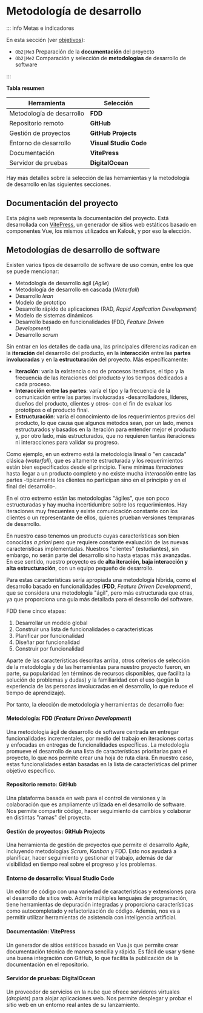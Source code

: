 # Metodología de desarrollo

::: info Metas e indicadores

En esta sección (ver [objetivos](/proyecto/objetivos.md)):

- `Ob2|Me3` Preparación de la **documentación** del proyecto
- `Ob2|Me2` Comparación y selección de **metodologías** de desarrollo de software

:::

**Tabla resumen**

| Herramienta               | Selección              |
| ------------------------- | ---------------------- |
| Metodología de desarrollo | **FDD**                |
| Repositorio remoto        | **GitHub**             |
| Gestión de proyectos      | **GitHub Projects**    |
| Entorno de desarrollo     | **Visual Studio Code** |
| Documentación             | **VitePress**          |
| Servidor de pruebas       | **DigitalOcean**       |

Hay más detalles sobre la selección de las herramientas y la metodología de desarrollo en las siguientes secciones.

## Documentación del proyecto

Esta página web representa la documentación del proyecto. Está desarrollada con [VitePress](https://vitepress.dev/), un generador de sitios web estáticos basado en componentes Vue, los mismos utilizados en Kalouk, y por eso la elección.

## Metodologías de desarrollo de software

Existen varios tipos de desarrollo de software de uso común, entre los que se puede mencionar:

- Metodología de desarrollo ágil (_Agile_)
- Metodología de desarrollo en cascada (_Waterfall_)
- Desarrollo _lean_
- Modelo de prototipo
- Desarrollo rápido de aplicaciones (RAD, _Rapid Application Development_)
- Modelo de sistemas dinámicos
- Desarrollo basado en funcionalidades (FDD, _Feature Driven Development_)
- Desarrollo _scrum_

Sin entrar en los detalles de cada una, las principales diferencias radican en la **iteración** del desarrollo del producto, en la **interacción** entre las **partes involucradas** y en la **estructuración** del proyecto. Más específicamente:

- **Iteración**: varía la existencia o no de procesos iterativos, el tipo y la frecuencia de las iteraciones del producto y los tiempos dedicados a cada proceso.
- **Interacción entre las partes**: varía el tipo y la frecuencia de la comunicación entre las partes involucradas -desarrolladores, líderes, dueños del producto, clientes y otros- con el fin de evaluar los prototipos o el producto final.
- **Estructuración**: varía el conocimiento de los requerimientos previos del producto, lo que causa que algunos métodos sean, por un lado, menos estructurados y basados en la iteración para entender mejor el producto y, por otro lado, más estructurados, que no requieren tantas iteraciones ni interacciones para validar su progreso.

Como ejemplo, en un extremo está la metodología lineal o "en cascada" clásica (_waterfall_), que es altamente estructurada y los requerimientos están bien especificados desde el principio. Tiene mínimas _iteraciones_ hasta llegar a un producto completo y no existe mucha _interacción_ entre las partes -típicamente los clientes no participan sino en el principio y en el final del desarrollo-.

En el otro extremo están las metodologías "ágiles", que son poco estructuradas y hay mucha incertidumbre sobre los requerimientos. Hay iteraciones muy frecuentes y existe comunicación constante con los clientes o un representante de ellos, quienes prueban versiones tempranas de desarrollo.

En nuestro caso tenemos un producto cuyas características son bien conocidas _a priori_ pero que requiere constante evaluación de las nuevas características implementadas. Nuestros "clientes" (estudiantes), sin embargo, no serán parte del desarrollo sino hasta etapas más avanzadas. En ese sentido, nuestro proyecto es de **alta iteración, baja interacción y alta estructuración**, con un equipo pequeño de desarrollo.

Para estas características sería apropiada una metodología híbrida, como el desarrollo basado en funcionalidades (**FDD**, _Feature Driven Development_), que se considera una metodología "ágil", pero más estructurada que otras, ya que proporciona una guía más detallada para el desarrollo del software.

FDD tiene cinco etapas:

1. Desarrollar un modelo global
2. Construir una lista de funcionalidades o características
3. Planificar por funcionalidad
4. Diseñar por funcionalidad
5. Construir por funcionalidad

Aparte de las características descritas arriba, otros criterios de selección de la metodología y de las herramientas para nuestro proyecto fueron, en parte, su popularidad (en términos de recursos disponibles, que facilita la solución de problemas y dudas) y la familiaridad con el uso (según la experiencia de las personas involucradas en el desarrollo, lo que reduce el tiempo de aprendizaje).

Por tanto, la elección de metodología y herramientas de desarrollo fue:

#### Metodología: FDD (_Feature Driven Development_)

Una metodología ágil de desarrollo de software centrada en entregar funcionalidades incrementales, por medio del trabajo en iteraciones cortas y enfocadas en entregas de funcionalidades específicas. La metodología promueve el desarrollo de una lista de características prioritarias para el proyecto, lo que nos permite crear una hoja de ruta clara. En nuestro caso, estas funcionalidades están basadas en la lista de características del primer objetivo específico.

#### Repositorio remoto: GitHub

Una plataforma basada en web para el control de versiones y la colaboración que es ampliamente utilizada en el desarrollo de software. Nos permite compartir código, hacer seguimiento de cambios y colaborar en distintas "ramas" del proyecto.

#### Gestión de proyectos: GitHub Projects

Una herramienta de gestión de proyectos que permite el desarrollo _Agile_, incluyendo metodologías _Scrum_, _Kanban_ y FDD. Esto nos ayudará a planificar, hacer seguimiento y gestionar el trabajo, además de dar visibilidad en tiempo real sobre el progreso y los problemas.

#### Entorno de desarrollo: Visual Studio Code

Un editor de código con una variedad de características y extensiones para el desarrollo de sitios web. Admite múltiples lenguajes de programación, tiene herramientas de depuración integradas y proporciona características como autocompletado y refactorización de código. Además, nos va a permitir utilizar herramientas de asistencia con inteligencia artificial.

#### Documentación: VitePress

Un generador de sitios estáticos basado en Vue.js que permite crear documentación técnica de manera sencilla y rápida. Es fácil de usar y tiene una buena integración con GitHub, lo que facilita la publicación de la documentación en el repositorio.

#### Servidor de pruebas: DigitalOcean

Un proveedor de servicios en la nube que ofrece servidores virtuales (_droplets_) para alojar aplicaciones web. Nos permite desplegar y probar el sitio web en un entorno real antes de su lanzamiento.
